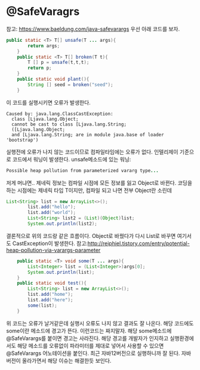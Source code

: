 # @SafeVaragrs

참고: https://www.baeldung.com/java-safevarargs
우선 아래 코드를 보자.

```java
public static <T> T[] unsafe(T ... args){
        return args;
    }
    public static <T> T[] broken(T t){
        T [] p = unsafe(t,t,t);
        return p;
    }
    public static void plant(){
        String [] seed = broken("seed");
    }
```

이 코드를 실행시키면 오류가 발생한다.

```
Caused by: java.lang.ClassCastException: 
  class [Ljava.lang.Object; 
  cannot be cast to class [Ljava.lang.String; 
  ([Ljava.lang.Object; 
  and [Ljava.lang.String; are in module java.base of loader 'bootstrap')
```

실행전에 오류가 나지 않는 코드이므로 컴파일타임에는 오류가 없다.
인텔리제이 기준으로 코드에서 워닝이 발생한다.
unsafe메소드에 있는 워닝:

```java
Possible heap pollution from parameterized vararg type...
```

저게 머냐면..
제네릭 정보는 컴파일 시점에 모든 정보를 잃고 Object로 바뀐다. 코딩을 하는 시점에는 제네릭 타입 T이지만, 컴파일 되고 나면 전부 Object란 소린데

```java
List<String> list = new ArrayList<>();
        list.add("hello");
        list.add("world");
        List<String> list2 = (List)(Object)list;
        System.out.println(list2);
```

결론적으로 위의 코드랑 같은 흐름이다. Object로 바꿨다가 다시 List로 바꾸면 여기서도 CastException이 발생한다.
참고:http://reiphiel.tistory.com/entry/potential-heap-pollution-via-varargs-parameter

```java
    public static <T> void some(T ... args){
        List<Integer> list = (List<Integer>)args[0];
        System.out.println(list);
    }
    public static void test(){
        List<String> list = new ArrayList<>();
        list.add("home");
        list.add("here");
        some(list);
    }
```

위 코드는 오류가 날거같은데 실행시 오류도 나지 않고 결과도 잘 나온다.
해당 코드에도 some이란 메소드에 경고가 뜬다.
이런코드는 짜지말자. 해당 some메소드에 @SafeVarargs를 붙이면 경고는 사라진다.
해당 경고를 개발자가 인지하고 실행환경에서도 해당 메소드를 오류없이 파라미터를 제대로 넣어서 사용할 수 있으면
@SafeVarargs 어노테이션을 붙인다.
최근 자바12버전으로 실행하니까 잘 된다. 자바 버전이 올라가면서 해당 이슈는 해결한듯 보인다.
